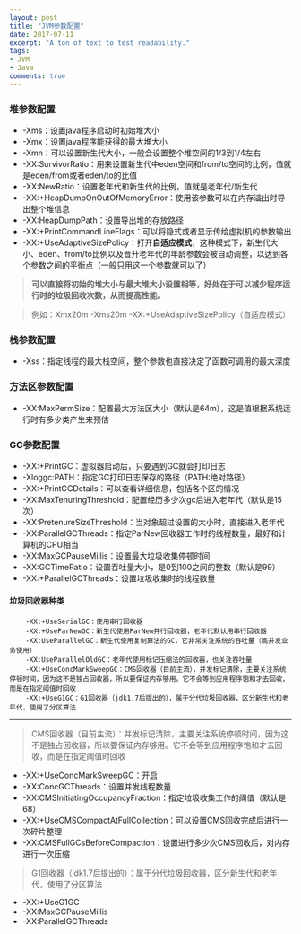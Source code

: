 ```yaml
---
layout: post
title: "JVM参数配置"
date: 2017-07-11
excerpt: "A ton of text to test readability."
tags: 
- JVM
- Java
comments: true
---
```



### 堆参数配置
- -Xms：设置java程序启动时初始堆大小
- -Xmx：设置java程序能获得的最大堆大小
- -Xmn：可以设置新生代大小，一般会设置整个堆空间的1/3到1/4左右
- -XX:SurvivorRatio：用来设置新生代中eden空间和from/to空间的比例，值就是eden/from或者eden/to的比值
- -XX:NewRatio：设置老年代和新生代的比例，值就是老年代/新生代
- -XX:+HeapDumpOnOutOfMemoryError：使用该参数可以在内存溢出时导出整个堆信息
- -XX:HeapDumpPath：设置导出堆的存放路径
- -XX:+PrintCommandLineFlags：可以将隐式或者显示传给虚拟机的参数输出
- -XX:+UseAdaptiveSizePolicy：打开**自适应模式**，这种模式下，新生代大小、eden、from/to比例以及晋升老年代的年龄参数会被自动调整，以达到各个参数之间的平衡点（一般只用这一个参数就可以了）

> **可以直接将初始的堆大小与最大堆大小设置相等，好处在于可以减少程序运行时的垃圾回收次数，从而提高性能。**

> 例如：Xmx20m -Xms20m  -XX:+UseAdaptiveSizePolicy（自适应模式）

### 栈参数配置
- -Xss：指定线程的最大栈空间，整个参数也直接决定了函数可调用的最大深度

### 方法区参数配置
- -XX:MaxPermSize：配置最大方法区大小（默认是64m），这是值根据系统运行时有多少类产生来预估

### GC参数配置
- -XX:+PrintGC：虚拟器启动后，只要遇到GC就会打印日志
- -Xloggc:PATH：指定GC打印日志保存的路径（PATH:绝对路径）
- -XX:+PrintGCDetails：可以查看详细信息，包括各个区的情况
- -XX:MaxTenuringThreshold：配置经历多少次gc后进入老年代（默认是15次）
- -XX:PretenureSizeThreshold：当对象超过设置的大小时，直接进入老年代
- -XX:ParallelGCThreads：指定ParNew回收器工作时的线程数量，最好和计算机的CPU相当
- -XX:MaxGCPauseMillis：设置最大垃圾收集停顿时间
- -XX:GCTimeRatio：设置吞吐量大小，是0到100之间的整数（默认是99）
- -XX:+ParallelGCThreads：设置垃圾收集时的线程数量
#### 垃圾回收器种类
		-XX:+UseSerialGC：使用串行回收器
		-XX:+UseParNewGC：新生代使用ParNew并行回收器，老年代默认用串行回收器
		-XX:UseParallelGC：新生代使用复制算法的GC，它非常关注系统的吞吐量（高并发业务使用）
		-XX:UseParallelOldGC：老年代使用标记压缩法的回收器，也关注吞吐量
		-XX:+UseConcMarkSweepGC：CMS回收器（目前主流），并发标记清除，主要关注系统停顿时间，因为这不是独占回收器，所以要保证内存够用。它不会等到应用程序饱和才去回收，而是在指定阈值时回收
		-XX:+UseG1GC：G1回收器（jdk1.7后提出的），属于分代垃圾回收器，区分新生代和老年代，使用了分区算法

------------


> CMS回收器（目前主流）：并发标记清除，主要关注系统停顿时间，因为这不是独占回收器，所以要保证内存够用。它不会等到应用程序饱和才去回收，而是在指定阈值时回收
- -XX:+UseConcMarkSweepGC：开启
- -XX:ConcGCThreads：设置并发线程数量
- -XX:CMSInitiatingOccupancyFraction：指定垃圾收集工作的阈值（默认是68）
- -XX:+UseCMSCompactAtFullCollection：可以设置CMS回收完成后进行一次碎片整理
- -XX:CMSFullGCsBeforeCompaction：设置进行多少次CMS回收后，对内存进行一次压缩

> G1回收器（jdk1.7后提出的）：属于分代垃圾回收器，区分新生代和老年代，使用了分区算法
- -XX:+UseG1GC
- -XX:MaxGCPauseMillis
- -XX:ParallelGCThreads

